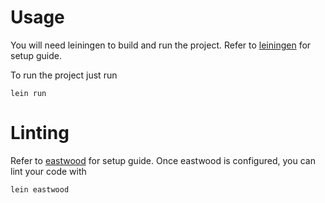 # Usage
You will need leiningen to build and run the project. Refer to
[leiningen](https://github.com/technomancy/leiningen) for setup guide.

To run the project just run

`lein run`

# Linting
Refer to [eastwood](https://github.com/jonase/eastwood) for setup guide.
Once eastwood is configured, you can lint your code with

`lein eastwood`


